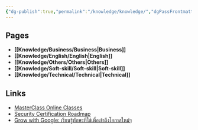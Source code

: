 ```yaml
---
{"dg-publish":true,"permalink":"/knowledge/knowledge/","dgPassFrontmatter":true}
---
```


## Pages

- **[[Knowledge/Business/Business\|Business]]**
- **[[Knowledge/English/English\|English]]**
- **[[Knowledge/Others/Others\|Others]]**
- **[[Knowledge/Soft-skill/Soft-skill\|Soft-skill]]**
- **[[Knowledge/Technical/Technical\|Technical]]**

## Links
- [MasterClass Online Classes](https://www.masterclass.com/)
- [Security Certification Roadmap](https://pauljerimy.com/security-certification-roadmap/)
- [Grow with Google: เรียนรู้ทักษะที่ใช่เพื่อเข้าถึงโอกาสใหม่ๆ](https://grow.google/intl/ALL_th/)
